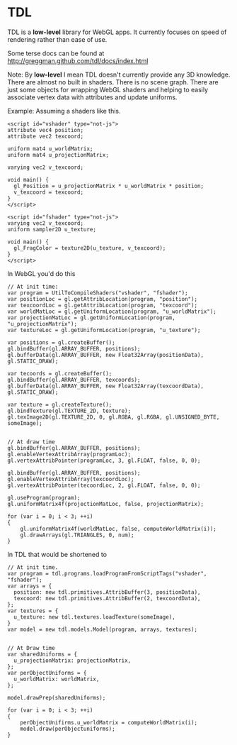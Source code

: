 TDL
===

TDL is a **low-level** library for WebGL apps. It currently focuses on speed of rendering rather than ease of use.

Some terse docs can be found at http://greggman.github.com/tdl/docs/index.html

Note: By **low-level** I mean TDL doesn't currently provide any 3D knowledge. 
There are almost no built in shaders. There is no scene graph. There are just some objects for wrapping WebGL
shaders and helping to easily associate vertex data with attributes and update uniforms. 

Example: Assuming a shaders like this.

    <script id="vshader" type="not-js">
    attribute vec4 position;
    attribute vec2 texcoord;
    
    uniform mat4 u_worldMatrix;
    uniform mat4 u_projectionMatrix;
    
    varying vec2 v_texcoord;
    
    void main() {
      gl_Position = u_projectionMatrix * u_worldMatrix * position;
      v_texcoord = texcoord;
    }
    </script>
    
    <script id="fshader" type="not-js">
    varying vec2 v_texcoord;
    uniform sampler2D u_texture;
    
    void main() {
      gl_FragColor = texture2D(u_texture, v_texcoord);
    }
    </script>

In WebGL you'd do this

    // At init time:
    var program = UtilToCompileShaders("vshader", "fshader");
    var positionLoc = gl.getAttribLocation(program, "position");
    var texcoordLoc = gl.getAttribLocation(program, "texcoord");
    var worldMatLoc = gl.getUniformLocation(program, "u_worldMatrix");
    var projectionMatLoc = gl.getUniformLocation(program, "u_projectionMatrix");
    var textureLoc = gl.getUniformLocation(program, "u_texture");

    var positions = gl.createBuffer();
    gl.bindBuffer(gl.ARRAY_BUFFER, positions);
    gl.bufferData(gl.ARRAY_BUFFER, new Float32Array(positionData), gl.STATIC_DRAW);
    
    var tecoords = gl.createBuffer();
    gl.bindBuffer(gl.ARRAY_BUFFER, texcoords);
    gl.bufferData(gl.ARRAY_BUFFER, new Float32Array(texcoordData), gl.STATIC_DRAW);
    
    var texture = gl.createTexture();
    gl.bindTexture(gl.TEXTURE_2D, texture);
    gl.texImage2D(gl.TEXTURE_2D, 0, gl.RGBA, gl.RGBA, gl.UNSIGNED_BYTE, someImage);


    // At draw time
    gl.bindBuffer(gl.ARRAY_BUFFER, positions);
    gl.enableVertexAttribArray(programLoc);
    gl.vertexAttribPointer(programLoc, 3, gl.FLOAT, false, 0, 0);
    
    gl.bindBuffer(gl.ARRAY_BUFFER, positions);
    gl.enableVertexAttribArray(texcoordLoc);
    gl.vertexAttribPointer(tecoordLoc, 2, gl.FLOAT, false, 0, 0);
    
    gl.useProgram(program);
    gl.uniformMatrix4f(projectionMatLoc, false, projectionMatrix);
    
    for (var i = 0; i < 3; ++i)
    {
        gl.uniformMatrix4f(worldMatLoc, false, computeWorldMatrix(i));
        gl.drawArrays(gl.TRIANGLES, 0, num);
    }
    
In TDL that would be shortened to

    // At init time.
    var program = tdl.programs.loadProgramFromScriptTags("vshader", "fshader");
    var arrays = {
      position: new tdl.primitives.AttribBuffer(3, positionData),
      texcoord: new tdl.primitives.AttribBuffer(2, texcoordData),
    };
    var textures = {
      u_texture: new tdl.textures.loadTexture(someImage),
    }
    var model = new tdl.models.Model(program, arrays, textures);
  
    
    // At Draw time
    var sharedUniforms = {
      u_projectionMatrix: projectionMatrix,
    };
    var perObjectUniforms = {
      u_worldMatrix: worldMatrix,
    };
    
    model.drawPrep(sharedUniforms);
    
    for (var i = 0; i < 3; ++i)
    {
        perObjectUnifirms.u_worldMatrix = computeWorldMatrix(i);
        model.draw(perObjectuniforms);
    }

